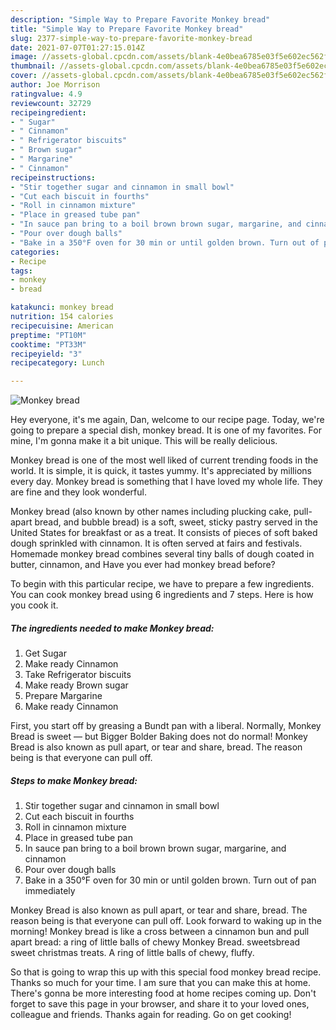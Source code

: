 ```yaml
---
description: "Simple Way to Prepare Favorite Monkey bread"
title: "Simple Way to Prepare Favorite Monkey bread"
slug: 2377-simple-way-to-prepare-favorite-monkey-bread
date: 2021-07-07T01:27:15.014Z
image: //assets-global.cpcdn.com/assets/blank-4e0bea6785e03f5e602ec562f230caae08da540cada707380b4fe1bbebba43da.png
thumbnail: //assets-global.cpcdn.com/assets/blank-4e0bea6785e03f5e602ec562f230caae08da540cada707380b4fe1bbebba43da.png
cover: //assets-global.cpcdn.com/assets/blank-4e0bea6785e03f5e602ec562f230caae08da540cada707380b4fe1bbebba43da.png
author: Joe Morrison
ratingvalue: 4.9
reviewcount: 32729
recipeingredient:
- " Sugar"
- " Cinnamon"
- " Refrigerator biscuits"
- " Brown sugar"
- " Margarine"
- " Cinnamon"
recipeinstructions:
- "Stir together sugar and cinnamon in small bowl"
- "Cut each biscuit in fourths"
- "Roll in cinnamon mixture"
- "Place in greased tube pan"
- "In sauce pan bring to a boil brown brown sugar, margarine, and cinnamon"
- "Pour over dough balls"
- "Bake in a 350°F oven for 30 min or until golden brown. Turn out of pan immediately"
categories:
- Recipe
tags:
- monkey
- bread

katakunci: monkey bread 
nutrition: 154 calories
recipecuisine: American
preptime: "PT10M"
cooktime: "PT33M"
recipeyield: "3"
recipecategory: Lunch

---
```



![Monkey bread](//assets-global.cpcdn.com/assets/blank-4e0bea6785e03f5e602ec562f230caae08da540cada707380b4fe1bbebba43da.png)

Hey everyone, it's me again, Dan, welcome to our recipe page. Today, we're going to prepare a special dish, monkey bread. It is one of my favorites. For mine, I'm gonna make it a bit unique. This will be really delicious.

Monkey bread is one of the most well liked of current trending foods in the world. It is simple, it is quick, it tastes yummy. It's appreciated by millions every day. Monkey bread is something that I have loved my whole life. They are fine and they look wonderful.

Monkey bread (also known by other names including plucking cake, pull-apart bread, and bubble bread) is a soft, sweet, sticky pastry served in the United States for breakfast or as a treat. It consists of pieces of soft baked dough sprinkled with cinnamon. It is often served at fairs and festivals. Homemade monkey bread combines several tiny balls of dough coated in butter, cinnamon, and Have you ever had monkey bread before?


To begin with this particular recipe, we have to prepare a few ingredients. You can cook monkey bread using 6 ingredients and 7 steps. Here is how you cook it.

<!--inarticleads1-->

##### The ingredients needed to make Monkey bread:

1. Get  Sugar
1. Make ready  Cinnamon
1. Take  Refrigerator biscuits
1. Make ready  Brown sugar
1. Prepare  Margarine
1. Make ready  Cinnamon


First, you start off by greasing a Bundt pan with a liberal. Normally, Monkey Bread is sweet — but Bigger Bolder Baking does not do normal! Monkey Bread is also known as pull apart, or tear and share, bread. The reason being is that everyone can pull off. 

<!--inarticleads2-->

##### Steps to make Monkey bread:

1. Stir together sugar and cinnamon in small bowl
1. Cut each biscuit in fourths
1. Roll in cinnamon mixture
1. Place in greased tube pan
1. In sauce pan bring to a boil brown brown sugar, margarine, and cinnamon
1. Pour over dough balls
1. Bake in a 350°F oven for 30 min or until golden brown. Turn out of pan immediately


Monkey Bread is also known as pull apart, or tear and share, bread. The reason being is that everyone can pull off. Look forward to waking up in the morning! Monkey bread is like a cross between a cinnamon bun and pull apart bread: a ring of little balls of chewy Monkey Bread. sweetsbread sweet christmas treats. A ring of little balls of chewy, fluffy. 

So that is going to wrap this up with this special food monkey bread recipe. Thanks so much for your time. I am sure that you can make this at home. There's gonna be more interesting food at home recipes coming up. Don't forget to save this page in your browser, and share it to your loved ones, colleague and friends. Thanks again for reading. Go on get cooking!
